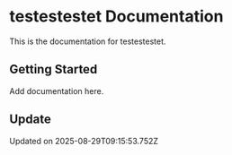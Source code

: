 # testestestet Documentation

This is the documentation for testestestet.

## Getting Started

Add documentation here.

## Update

Updated on 2025-08-29T09:15:53.752Z